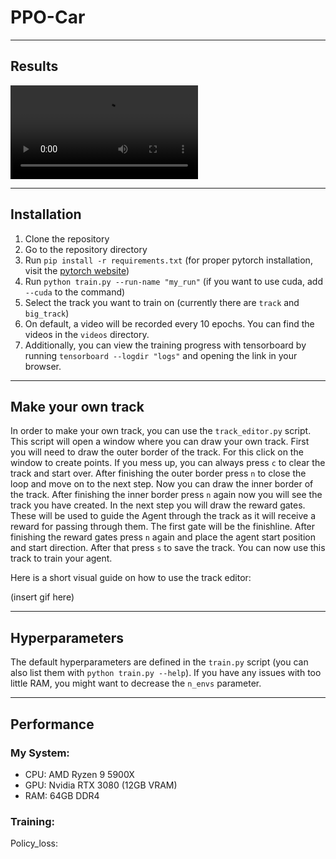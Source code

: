 # PPO-Car

---

## Results

![Demo Video](https://github.com/ProfessorNova/PPO-Car/docs/demo.mp4)

---

## Installation

1. Clone the repository
2. Go to the repository directory
3. Run `pip install -r requirements.txt` (for proper pytorch installation, visit
   the [pytorch website](https://pytorch.org/get-started/locally/))
4. Run `python train.py --run-name "my_run"` (if you want to use cuda, add `--cuda` to the command)
5. Select the track you want to train on (currently there are `track` and `big_track`)
6. On default, a video will be recorded every 10 epochs. You can find the videos in the `videos` directory.
7. Additionally, you can view the training progress with tensorboard by running `tensorboard --logdir "logs"` and
   opening the link in your browser.

---

## Make your own track

In order to make your own track, you can use the `track_editor.py` script. This script will open a window where you can
draw your own track. First you will need to draw the outer border of the track.
For this click on the window to create points. If you mess up, you can always press `c` to clear the track and start
over.
After finishing the outer border press `n` to close the loop and move on to the next step.
Now you can draw the inner border of the track.
After finishing the inner border press `n` again now you will see the track you have created.
In the next step you will draw the reward gates. These will be used to guide the Agent through the track as it will
receive a reward for passing through them. The first gate will be the finishline.
After finishing the reward gates press `n` again and place the agent start position and start direction.
After that press `s` to save the track. You can now use this track to train your agent.

Here is a short visual guide on how to use the track editor:

(insert gif here)

---

## Hyperparameters

The default hyperparameters are defined in the `train.py` script (you can also list them with `python train.py --help`).
If you have any issues with too little RAM, you might want to decrease the `n_envs` parameter.

---

## Performance

### My System:

- CPU: AMD Ryzen 9 5900X
- GPU: Nvidia RTX 3080 (12GB VRAM)
- RAM: 64GB DDR4

### Training:

Policy_loss: